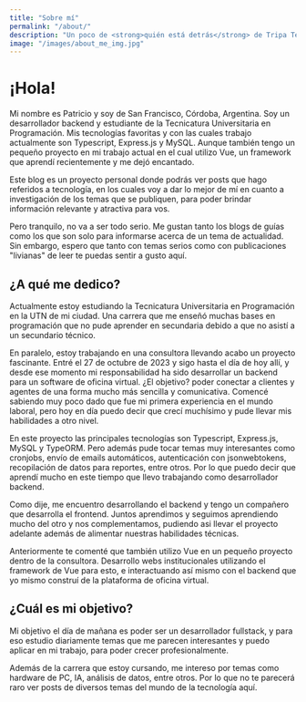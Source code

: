 ```yaml
---
title: "Sobre mí"
permalink: "/about/"
description: "Un poco de <strong>quién está detrás</strong> de Tripa Tech Blog"
image: "/images/about_me_img.jpg"
---
```


# ¡Hola!

Mi nombre es Patricio y soy de San Francisco, Córdoba, Argentina. Soy un desarrollador backend y estudiante de la Tecnicatura Universitaria en Programación. Mis tecnologías favoritas y con las cuales trabajo actualmente son Typescript, Express.js y MySQL. Aunque también tengo un pequeño proyecto en mi trabajo actual en el cual utilizo Vue, un framework que aprendí recientemente y me dejó encantado.

Este blog es un proyecto personal donde podrás ver posts que hago referidos a tecnología, en los cuales voy a dar lo mejor de mí en cuanto a investigación de los temas que se publiquen, para poder brindar información relevante y atractiva para vos.

Pero tranquilo, no va a ser todo serio. Me gustan tanto los blogs de guías como los que son solo para informarse acerca de un tema de actualidad. Sin embargo, espero que tanto con temas serios como con publicaciones "livianas" de leer te puedas sentir a gusto aquí.

## ¿A qué me dedico?

Actualmente estoy estudiando la Tecnicatura Universitaria en Programación en la UTN de mi ciudad. Una carrera que me enseñó muchas bases en programación que no pude aprender en secundaria debido a que no asistí a un secundario técnico.

En paralelo, estoy trabajando en una consultora llevando acabo un proyecto fascinante. Entré el 27 de octubre de 2023 y sigo hasta el día de hoy allí, y desde ese momento mi responsabilidad ha sido desarrollar un backend para un software de oficina virtual. ¿El objetivo? poder conectar a clientes y agentes de una forma mucho más sencilla y comunicativa. Comencé sabiendo muy poco dado que fue mi primera experiencia en el mundo laboral, pero hoy en día puedo decir que crecí muchísimo y pude llevar mis habilidades a otro nivel. 

En este proyecto las principales tecnologías son Typescript, Express.js, MySQL y TypeORM. Pero además pude tocar temas muy interesantes como cronjobs, envío de emails automáticos, autenticación con jsonwebtokens, recopilación de datos para reportes, entre otros. Por lo que puedo decir que aprendí mucho en este tiempo que llevo trabajando como desarrollador backend.

Como dije, me encuentro desarrollando el backend y tengo un compañero que desarrolla el frontend. Juntos aprendimos y seguimos aprendiendo mucho del otro y nos complementamos, pudiendo asi llevar el proyecto adelante además de alimentar nuestras habilidades técnicas.

Anteriormente te comenté que también utilizo Vue en un pequeño proyecto dentro de la consultora. Desarrollo webs institucionales utilizando el framework de Vue para esto, e interactuando así mismo con el backend que yo mismo construí de la plataforma de oficina virtual.

## ¿Cuál es mi objetivo?
Mi objetivo el día de mañana es poder ser un desarrollador fullstack, y para eso estudio diariamente temas que me parecen interesantes y puedo aplicar en mi trabajo, para poder crecer profesionalmente.

Además de la carrera que estoy cursando, me intereso por temas como hardware de PC, IA, análisis de datos, entre otros. Por lo que no te parecerá raro ver posts de diversos temas del mundo de la tecnología aquí.
